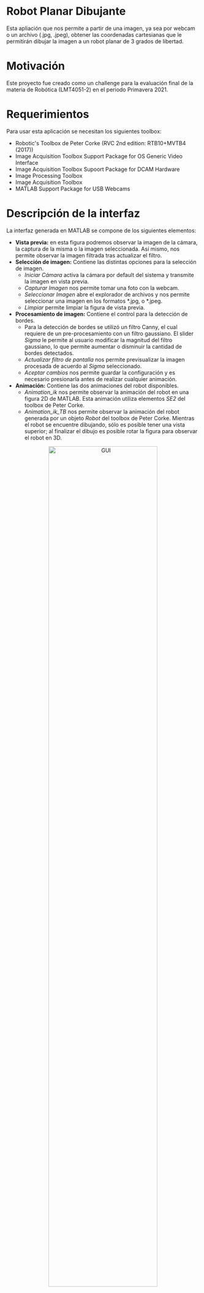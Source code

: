# Robot Planar Dibujante
Esta apliación que nos permite a partir de una imagen, ya sea por webcam o un archivo (.jpg, .jpeg), obtener las coordenadas cartesianas que le permitirán dibujar la imagen a un robot planar de 3 grados de libertad.

# Motivación
Este proyecto fue creado como un challenge para la evaluación final de la materia de Robótica (LMT4051-2) en el periodo Primavera 2021. 

# Requerimientos
Para usar esta aplicación se necesitan los siguientes toolbox:
-  Robotic's Toolbox de Peter Corke (RVC 2nd edition: RTB10+MVTB4 (2017))
- Image Acquisition Toolbox Support Package for OS Generic Video Interface
- Image Acquisition Toolbox Supoort Package for DCAM Hardware
- Image Processing Toolbox
- Image Acquisition Toolbox
- MATLAB Support Package for USB Webcams

# Descripción de la interfaz
La interfaz generada en MATLAB se compone de los siguientes elementos:
- **Vista previa:** en esta figura podremos observar la imagen de la cámara, la captura de la misma o la imagen seleccionada. Así mismo, nos permite observar la imagen filtrada tras actualizar el filtro.
- **Selección de imagen:** Contiene las distintas opciones para la selección de imagen.
    * _Iniciar Cámara_ activa la cámara por default del sistema y transmite la imagen en vista previa.
    * _Capturar Imagen_ nos permite tomar una foto con la webcam.
    * _Seleccionar Imagen_ abre el explorador de archivos y nos permite seleccionar una imagen en los formatos *.jpg, o *.jpeg.
    * _Limpiar_ permite limpiar la figura de vista previa.
- **Procesamiento de imagen:** Contiene el control para la detección de bordes. 
    * Para la detección de bordes se utilizó un filtro Canny, el cual requiere de un pre-procesamiento con un filtro gaussiano. El slider _Sigma_ le permite al usuario modificar la magnitud del filtro gaussiano, lo que permite aumentar o disminuir la cantidad de bordes detectados.
    * _Actualizar filtro de pantalla_ nos permite previsualizar la imagen procesada de acuerdo al _Sigma_ seleccionado.
    * _Aceptar cambios_ nos permite guardar la configuración y es necesario presionarla antes de realizar cualquier animación. 
- **Animación:** Contiene las dos animaciones del robot disponibles.
    * _Animation_ik_ nos permite observar la animación del robot en una figura 2D de MATLAB. Esta animación utiliza elementos _SE2_ del toolbox de Peter Corke. 
    * _Animation_ik_TB_ nos permite observar la animación del robot generada por un objeto _Robot_ del toolbox de Peter Corke. Mientras el robot se encuentre dibujando, sólo es posible tener una vista superior; al finalizar el dibujo es posible rotar la figura para observar el robot en 3D. 

<div align="center">
<img src="./resources/gui.png" alt="GUI" width = 75%>
<p align="center"><em> Captura de pantalla de la interfaz </em></p>
</div>

# Funcionamiento
Como se mencionó anteriormente, es necesaria la descarga de diversos toolbox para el correcto funcionamiento del programa. En este caso, el Toolbox de Robótica de Peter Corke puede instalarse de diversas maneras como se puede observar en el siguiente [link](https://petercorke.com/toolboxes/robotics-toolbox/). Es posible que dependiendo de la instalación hecha, sea necesario correr el archivo _startup_rvc.c_ como primer paso; mediante este archivo será posible utilizar funciones del toolbox que se incluyen en _robotDibujante.m_. 

Una vez asegurados de que es posible hacer uso de las funciones del toolbox de Robótica y de haber descargado el repositorio, procedemos a abrir el archivo _robotDibujante.m_ en Matlab. Este archivo permitirá correr todo el programa y llamar a las funciones que se encuentran dentro de _Animation_ik_, _Animation_ik_, _edgeDetection_. 

<div align="center">
<img src="./resources/abrircodigo.jpg" alt="correr_archivo" width = 60%>
<p align="center"><em> Apertura del archivo _robotDibujante.m_ </em></p>
</div>

Ya que se ha abierto el archivo, únicamente basta con correr el código _robotDibujante.m_

<div align="center">
<img src="./resources/correrarchivo.jpg" alt="correr_archivo" width = 60%>
<p align="center"><em> Ejecución del programa _robotDibujante.m_ </em></p>
</div>

Al correr el código, aparecerá la interfaz gráfica del programa y podemos comenzar a hacer uso de los componentes mencionados anteriormente. 

<div align="center">
<img src="./resources/gui.png" alt="GUI" width = 60%>
<p align="center"><em> Captura de pantalla de la interfaz </em></p>
</div>

El primer paso dentro de la interfaz es elegir el archivo a dibujar, este archivo puede ser elegido directamente desde un archivo en nuestra computadora o de igual manera, es posible realizar la toma de una captura desde la cámara de la computadora. 

Si se desea tomar una fotografía desde la cámara, es necesario:

- 1: Presionar en _Inicializar Cámara_
- 2: Presionar en _Capturar Imagen_

<div align="center">
<img src="./resources/capturarimagen.png" alt="captura" width = 60%>
<p align="center"><em> Captura de una fotografía desde la cámara </em></p>
</div>

Si se desea elegir un archivo existente de nuestra computadora, es necesario:
- 1: Presionar en _Seleccionar Imagen_
- 2: Una vez presionado, se abrirá una nueva pestaña para buscar y seleccionar el archivo deseado (este debe ser .jpg o .jpeg)

Si hemos cometido un error en la selección del archivo o deseamos tomar otra fotografía, podemos hacer una limpieza de la imagen que se encuentra dentro de la interfaz con tan solo presionar el botón de _Limpiar_ y podemos volver a elegir la imagen nuevamente con los mismos pasos ya mencionados. 


<div style="display: flex" align="center">
<div align="center">
<img src="./resources/seleccionararchivo.jpg" alt="busqueda" width = 98%>
<p align="center"><em> Búsqueda del archivo a dibujar. </em></p>
</div>
<div align="center">
<img src="./resources/archivoseleccionado.jpg" alt="archivoselecc" width=98%>
<p align="center"><em> Archivo seleccionado y abierto dentro de la interfaz. </em></p>
</div>
</div>


Una vez que ya tenemos la imagen a dibujar dentro de la interfaz, procedemos a aplicar el filtro de detección de bordes. Este filtro se aplica con el botón _Actualizar filtro de pantalla_ y su intensidad depende del slider denominado como _Sigma_. Cada que se modifique el valor del slider, es necesario volver a actualizar el filtro para poder observar los cambios de la imagen. Dependiendo del valor en el slider, se modificará la detección de los bordes como se observa a continuación. 

<div style="display: flex" align="center">
<div align="center">
<img src="./resources/filtro1.jpg" alt="filtro1" width = 98%>
<p align="center"><em> Ejemplo 1 de ajuste de filtro. </em></p>
</div>
<div align="center">
<img src="./resources/filtro2.jpg" alt="filtro2" width=98%>
<p align="center"><em> Ejemplo 2 de ajuste de filtro. </em></p>
</div>
</div>

Ya que se haya elegido el valor final del filtro, es posible proceder a dibujar la imagen. La imagen se puede dibujar con una animación de un robot de 2 dimensiones simple o generado mediante el Toolbox de Peter Corke. Para comenzar el dibujo, es necesario:

- 1: Presionar en _Aceptar cambios_
- 2: Elegir _Animación_ik_ o _Animación_ik_TB_

Una vez hechos estos pasos, se desplegará una nueva figura en donde se mostrará el proceso de dibujo de la imagen seleccionada. 

<div align="center">
<img src="./resources/procesodibujo.jpg" alt="captura" width = 60%>
<p align="center"><em> Proceso de dibujo de la imagen sin toolbox </em></p>
</div>

Es importante mencionar que existe una notoria diferencia en el tiempo de dibujo entre la animación con toolbox y sin toolbox. Se recomienda elegir la animación sin toolbox para menor tiempo de dibujo, esto se debe a que el uso del toolbox requiere un alto consumo de recursos por parte de la computadora. 

Una vez terminado el dibujo, es posible guardar el la figura final en diferentes formatos.


<div style="display: flex" align="center">
<div align="center">
<img src="./resources/saveas.jpg" alt="saveas" width = 98%>
<p align="center"><em>  Guardar dibujo finalizado </em></p>
</div>
<div align="center">
<img src="./resources/guardardibujo.jpg" alt="filtro2" width=78%>
<p align="center"><em> Elegir formato del dibujo a guardar. </em></p>
</div>
</div>

<div align="center">
<img src="./resources/dibujodoki.png" alt="saveas" width = 60%>
<p align="center"><em> Dibujo finalizado en formato .png</em></p>
</div>

El proceso puede interrumpirse si se cierra la figura en donde se está dibujando la imagen. Igualmente, el proceso puede volver a comenzarse siguiendo los mismos pasos una vez finalizado. Si la imagen originalmente se dibuja con _Animación_ik_ y al finalizar el proceso, se desea dibujarla ahora con _Animación_ik_TB_, no es necesario volver a abrir la imagen en la interfaz si esta ya está abierta, únicamente es necesario volver a presionar _Aceptar cambios_ y elegir el nuevo tipo de animación. 


# Pruebas
Pueden encontrarse videos del funcionamiento de esta aplicación para distintos casos en el siguiente [link](https://youtu.be/5BYJgvd3Z4k).

A continuación mostramos un ejemplo del resultado de una imagen en 3D.
<div align="center">
<img src="./resources/barco_imagen.png" alt="imagen_barco" width = 75%>
<p align="center"><em> Introducción de la imagen a la aplicación. </em></p>
</div>
<div align="center">
<img src="./resources/barco_sigma1.png" alt="imagen_barco_sigma_alto" width=30%>
<img src="./resources/barco_sigma2.png" alt="imagen_barco_sigma_medio" width=30%>
<img src="./resources/barco_sigma3.png" alt="imagen_barco_sigma_alto" width=30%>
<p align="center"><em> Procesamiento de la imagen para tres valores distintos de sigma. </em></p>
</div>
<div align="center">
<img src="./resources/barco.jpeg" alt="imagen_barco" width = 75%>
<p align="center"><em> Resultado de la imagen dibujada con la simulación planar. </em></p>
</div>

Por otro lado, también es posible imprimir imágenes como logotipos o documentos escaneados, como se muestra a continuación.
<div align="center">
<img src="./resources/UDLAP_imagen.png" alt="imagen_barco" width = 45%>
<img src="./resources/UDLAP_sigma.png" alt="UDLAP_sigma" width=45%>
<p align="center"><em> Carga y procesamiento del logotipo. </em></p>
</div>
<div align="center">
<img src="./resources/UDLAP.png" alt="UDLAP" width = 75%>
<p align="center"><em> Resultado de la imagen dibujada con la simulación con robot del toolbox. </em></p>
</div>

# Trabajo futuro
## Diseño Mecánico
El diseño mecánico del robot propuesto se muestra en la figura a continuación, en donde se indican las posiciones de los motores, así como la implementación de ruedas locas. Estos elementos brindarán soporte a los eslabones y al mismo tiempo permitirán que se puedan mover de manera correcta al momento en que se gira cada uno de ellos. 
<div align="center">
<img src="./resources/diseñoMecanico.png" alt="Diseño del robot planar" width = 75%>
<p align="center"><em> Propuesta de diseño para el robot planar simulado. </em></p>
</div>
La estructura que se muestra está diseñada de tal forma para que ninguno de los eslabones choque entre sí al momento de que giren para poder realizar los dibujos. Esto se puede ver en las siguientes dos figuras donde se muestran las longitudes de los eslabones y cómo es que, al rotar 180 grados, estos no chocarían entre sí debido a la estructura que se propuso.
<div align="center">
<img src="./resources/robotExtendido.png" alt="robotExtendido" width=50%>
<img src="./resources/robotContraido.png" alt="robotContraido" width=50%>
<p align="center"><em> Vista lateral del robot en su posición completamente extendida y completamente contraida. </em></p>
</div>
Otro aspecto importante en el que se podría trabajar es en la parte del TCP donde se colocaría el instrumento de dibujo del robot. Nuestra sugerencia es incluir algunos motores en esta sección para que el robot sea capaz de levantar un poco la punta cuando el TCP realice trayectorias sobre zonas donde no hay puntos que dibujar. De esta forma evitamos que el robot tenga que realizar un movimiento sobre el eje Z desde la base o del último eslabón para lograr el mismo objetivo. 

Finalmente, al ser un robot planar de tres eslabones, se podrían definir diferentes dimensiones para sus eslabones por lo que otro punto en el que se podría trabajar es en se cambiar las dimensiones propuestas. De esta forma se presentaría otro diseño de robot si es que se necesitara implementarse en distintas aplicaciones ya que el caso específico de este proyecto es para lograr dibujar dentro de una hoja A4 pero el código del robot permite cambiar las longitudes de los eslabones y de esta manera se modifica el workspace el robot. 

## Software
La versión actual del proyecto realiza el dibujo mediante una nube de puntos los cuales son graficados empleando la función `scatter`. Esto se debe a que al procesar la imagen esta es convertida en una matriz binaria. Empleando la función `find` se extraen las coordenadas en X y Y de los elementos que contienen un 1 binario. Sin embargo, la función `find` realiza el mapeo de tales elementos revisando cada renglón de una columna en la matriz. Es por eso que el robot realiza el dibujo con un comportamiento similar a una impresora ya que va plasmando los puntos por columnas. 

Por lo tanto, para una futura versión del proyecto se recomienda implementar una función que permita unir los puntos en trayectorias. Idealmente se espera que el dibujo se realice según los trazos obtenidos en el procesamiento de la imagen y que estos se dibujen de manera continua. 

Otra sugerencia es revisar las zonas de indeterminación del robot. Específicamente en la función de `Animation_ik`, hay ocasiones en las que el eslabón 2 del robot actúa como si tuviera una longitud dinámica. Es decir, crece y decrece según la configuración articular que se presenta. Este error se rastreó hasta determinar que esto ocurre cuando los eslabones 2 y 3 se sobreponen, esto es cuando el grado de giro del eslabón 3 es de 180° con respecto al eslabón 2.

El error está directamente relacionado con la cinemática inversa, no es un problema de programación, lo que ocurre es que la cinemática inversa falla para las coordenadas X2 y Y2 con ciertos ángulos los cuales se presentan en las zonas de indeterminación. Es por eso que el dibujo se realiza a partir del milímetro 60 en el eje X ya que si los puntos se encuentran demasiado cerca del origen (la base) es muy probable que ocurra el error mencionado. 

Las zonas de indeterminación fueron reducidas drásticamente gracias al rediseño físico del robot en el cual los dos primeros eslabones tienen longitudes grandes con respecto al tercer eslabón. Sin embargo, esto no elimina por completo dichas zonas. Se pueden realizar múltiples pruebas con distintas longitudes de los eslabones indicando las nuevas longitudes en las variables `l1`, `l2` y `l3` de las funciones `Animation_ik` y `Animation_ik_TB`. 

Por otro lado, el diseño físico del robot permite tener ángulos de giro sin limitaciones, pero en caso de emplear un diseño diferente en el cual sea necesario establecer límites también será necesario programar tales límites. La versión actual del proyecto no tiene la capacidad de implementar límites ya que esto se debe aplicar desde la cinemática inversa para que esta no encuentre configuraciones articulares fuera de los límites. 

Finalmente, se detectaron retrasos en la captura de la imagen debido a la programación de la webcam. Estos retrasos se deben principalmente a que la forma en que se está activando y desactivando la cámara no toma en cuenta los desfases temporales que se producen al utilizar la función `snapshoot` para capturar la imagen. Si bien esto no afecta el funcionamiento general de la aplicación, puede dificultar el uso de la webcam.

Además, en relación con la cámara, consideramos que podría mejorarse la calidad de la imagen capturada introduciendo a la interfaz la opción de permitirle al usuario seleccionar entre distintas cámaras conectadas a su dispositivo, o modificando el contraste y brillo de la imagen. Es importante tomar esto en cuenta ya que, dependiendo en la calidad de la cámara, la iluminación al momento de la captura y el ruido en la imagen, la cantidad de puntos detectados puede variar.

# Autoría
Este proyecto fue creado por el Equipo 1 para materia de Robótica en el periodo Pimavera 2021. El equipo está conformado por:
- Zuriel Enrique González López (zuriel.gonzalezlz@udlap.mx), candidato a licenciatura en Ingeniería Mecatrónica (Graduación esperada 2022).
- María Fernanda López Salinas (maria.lopezss@udlap.mx, github: [ferzsal](https://github.com/ferzsal)), candidata a licenciatura en Ingeniería Mecatrónica (Graduación esperada 2022).
- Adrián Ramos Macías (adrian.ramosms@udlap.mx), candidato a licenciatura en Ingeniería Mecatrónica (Graduación esperada 2022).
- Ana María Ruiz Fernández (ana.ruizfz@udlap.mx, github: [amrf7](https://github.com/amrf7)), candidata a licenciatura en Ingeniería Mecatrónica (Graduación esperada 2022).